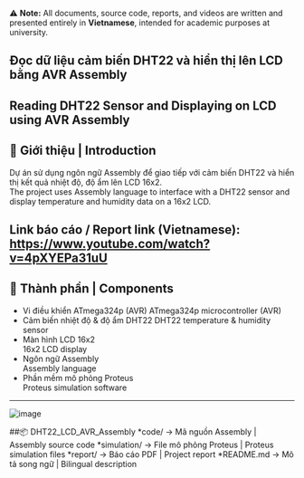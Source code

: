 ⚠️ **Note:** All documents, source code, reports, and videos are written and presented entirely in **Vietnamese**, intended for academic purposes at university. 

## Đọc dữ liệu cảm biến DHT22 và hiển thị lên LCD bằng AVR Assembly  
## Reading DHT22 Sensor and Displaying on LCD using AVR Assembly

## 🧠 Giới thiệu | Introduction

Dự án sử dụng ngôn ngữ Assembly để giao tiếp với cảm biến DHT22 và hiển thị kết quả nhiệt độ, độ ẩm lên LCD 16x2.  
The project uses Assembly language to interface with a DHT22 sensor and display temperature and humidity data on a 16x2 LCD.

Link báo cáo / Report link (Vietnamese): https://www.youtube.com/watch?v=4pXYEPa31uU
---


## 🧰 Thành phần | Components

- Vi điều khiển ATmega324p (AVR)
  ATmega324p microcontroller (AVR)
- Cảm biến nhiệt độ & độ ẩm DHT22
  DHT22 temperature & humidity sensor  
- Màn hình LCD 16x2  
  16x2 LCD display
- Ngôn ngữ Assembly  
  Assembly language  
- Phần mềm mô phỏng Proteus  
  Proteus simulation software  
---
![image](https://github.com/user-attachments/assets/b21bd8f7-27fa-4804-b1c5-1d2b30211eed)

##📦 DHT22_LCD_AVR_Assembly
*code/ → Mã nguồn Assembly | Assembly source code
*simulation/ → File mô phỏng Proteus | Proteus simulation files
*report/ → Báo cáo PDF | Project report
*README.md → Mô tả song ngữ | Bilingual description


